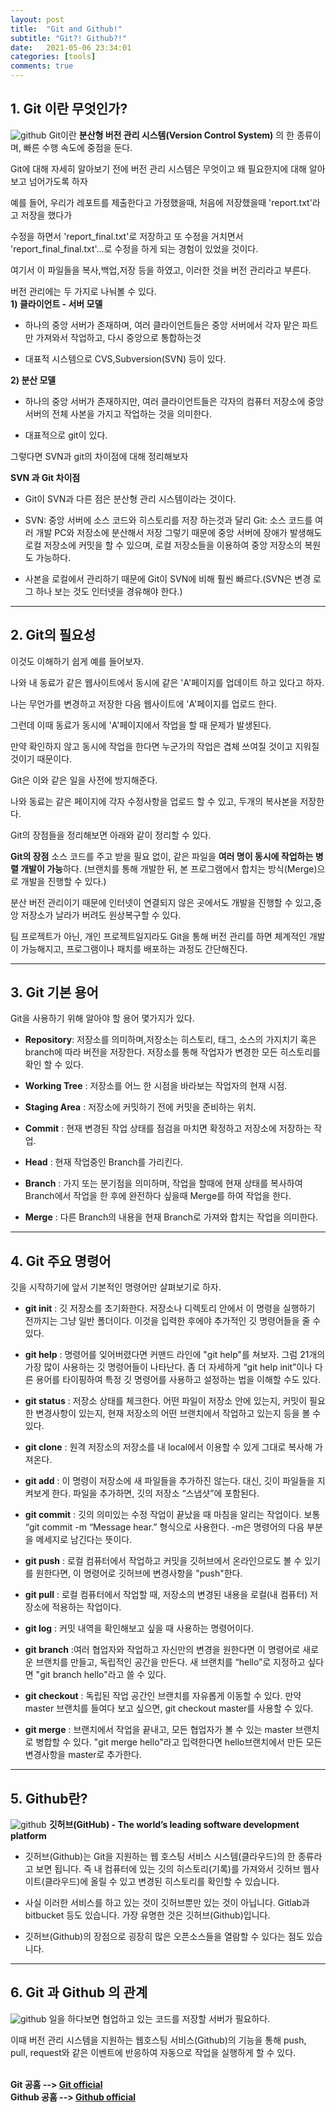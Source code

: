 ```yaml
---
layout: post
title:  "Git and Github!"
subtitle: "Git?! Github?!"
date:   2021-05-06 23:34:01
categories: [tools]
comments: true
---
```

## 1. Git 이란 무엇인가?
![github](/img/git.png)
Git이란 <strong>분산형 버전 관리 시스템(Version Control System)</strong> 의 한 종류이며, 빠른 수행 속도에 중점을 둔다.

Git에 대해 자세히 알아보기 전에 버전 관리 시스템은 무엇이고 왜 필요한지에 대해 알아보고 넘어가도록 하자

예를 들어, 우리가 레포트를 제출한다고 가정했을때, 처음에 저장했을때 'report.txt'라고 저장을 했다가

수정을 하면서 'report_final.txt'로 저장하고 또 수정을 거치면서 'report_final_final.txt'...로 수정을 하게 되는 경험이 있었을 것이다.

여기서 이 파일들을 복사,백업,저장 등을 하였고, 이러한 것을 버전 관리라고 부른다.

버전 관리에는 두 가지로 나눠볼 수 있다.
<br/>**1) 클라이언트 - 서버 모델**

* 하나의 중앙 서버가 존재하며, 여러 클라이언트들은 중앙 서버에서 각자 맡은 파트만 가져와서 작업하고,
다시 중앙으로 통합하는것

* 대표적 시스템으로 CVS,Subversion(SVN) 등이 있다.


**2) 분산 모델**

* 하나의 중앙 서버가 존재하지만, 여러 클라이언트들은 각자의 컴퓨터 저장소에 중앙 서버의 전체 사본을 가지고 작업하는 것을 의미한다.

* 대표적으로 git이 있다.

그렇다면 SVN과 git의 차이점에 대해 정리해보자

**SVN 과 Git 차이점**
* Git이 SVN과 다른 점은 분산형 관리 시스템이라는 것이다.

* SVN: 중앙 서버에 소스 코드와 히스토리를 저장 하는것과 달리
  Git: 소스 코드를 여러 개발 PC와 저장소에 분산해서 저장
  그렇기 때문에 중앙 서버에 장애가 발생해도 로컬 저장소에 커밋을 할 수 있으며, 로컬 저장소들을 이용하여 중앙 저장소의 복원도 가능하다.

* 사본을 로컬에서 관리하기 때문에 Git이 SVN에 비해 훨씬 빠르다.(SVN은 변경 로그 하나 보는 것도 인터넷을 경유해야 한다.)

---

## 2. Git의 필요성
이것도 이해하기 쉽게 예를 들어보자.

나와 내 동료가 같은 웹사이트에서 동시에 같은 'A'페이지를 업데이트 하고 있다고 하자.

나는 무언가를 변경하고 저장한 다음 웹사이트에 'A'페이지를 업로드 한다.

그런데 이때 동료가 동시에 'A'페이지에서 작업을 할 때 문제가 발생된다.

만약 확인하지 않고 동시에 작업을 한다면 누군가의 작업은 겹체 쓰여질 것이고 지워질 것이기 때문이다.

Git은 이와 같은 일을 사전에 방지해준다.

나와 동료는 같은 페이지에 각자 수정사항을 업로드 할 수 있고, 두개의 복사본을 저장한다.

Git의 장점들을 정리해보면 아래와 같이 정리할 수 있다.

**Git의 장점**
소스 코드를 주고 받을 필요 없이, 같은 파일을 **여러 명이 동시에 작업하는 병렬 개발이 가능**하다.
(브랜치를 통해 개발한 뒤, 본 프로그램에서 합치는 방식(Merge)으로 개발을 진행할 수 있다.)

분산 버전 관리이기 때문에 인터넷이 연결되지 않은 곳에서도 개발을 진행할 수 있고,중앙 저장소가 날라가 버려도 원상복구할 수 있다.

팀 프로젝트가 아닌, 개인 프로젝트일지라도 Git을 통해 버전 관리를 하면 체계적인 개발이 가능해지고, 프로그램이나 패치를 배포하는 과정도 간단해진다.

---

## 3. Git 기본 용어
Git을 사용하기 위해 알아야 할 용어 몇가지가 있다.

* **Repository**: 저장소를 의미하며,저장소는 히스토리, 태그, 소스의 가지치기 혹은 branch에 따라 버전을 저장한다. 저장소를 통해 작업자가 변경한 모든 히스토리를 확인 할 수 있다.
* **Working Tree** : 저장소를 어느 한 시점을 바라보는 작업자의 현재 시점.

* **Staging Area** : 저장소에 커밋하기 전에 커밋을 준비하는 위치.

* **Commit** : 현재 변경된 작업 상태를 점검을 마치면 확정하고 저장소에 저장하는 작업.

* **Head** : 현재 작업중인 Branch를 가리킨다.

* **Branch** : 가지 또는 분기점을 의미하며, 작업을 할때에 현재 상태를 복사하여 Branch에서 작업을 한 후에 완전하다 싶을때 Merge를 하여 작업을 한다.

* **Merge** : 다른 Branch의 내용을 현재 Branch로 가져와 합치는 작업을 의미한다.

---

## 4. Git 주요 명령어
깃을 시작하기에 앞서 기본적인 명령어만 살펴보기로 하자.

* **git init** : 깃 저장소를 초기화한다. 저장소나 디렉토리 안에서 이 명령을 실행하기 전까지는 그냥 일반 폴더이다. 이것을 입력한 후에야 추가적인 깃 명령어들을 줄 수 있다.

* **git help** : 명령어를 잊어버렸다면 커맨드 라인에 "git help"를 쳐보자. 그럼 21개의 가장 많이 사용하는 깃 명령어들이 나타난다. 좀 더 자세하게 “git help init”이나 다른 용어를 타이핑하여 특정 깃 명령어를 사용하고 설정하는 법을 이해할 수도 있다.

* **git status** : 저장소 상태를 체크한다. 어떤 파일이 저장소 안에 있는지, 커밋이 필요한 변경사항이 있는지, 현재 저장소의 어떤 브랜치에서 작업하고 있는지 등을 볼 수 있다.

* **git clone** : 원격 저장소의 저장소를 내 local에서 이용할 수 있게 그대로 복사해 가져온다.

* **git add** : 이 명령이 저장소에 새 파일들을 추가하진 않는다. 대신, 깃이 파일들을 지켜보게 한다. 파일을 추가하면, 깃의 저장소 “스냅샷”에 포함된다.

* **git commit** : 깃의 의미있는 수정 작업이 끝났을 때 마침을 알리는 작업이다. 보통 “git commit -m “Message hear.” 형식으로 사용한다. -m은 명령어의 다음 부분을 메세지로 남긴다는 뜻이다.

* **git push** : 로컬 컴퓨터에서 작업하고 커밋을 깃허브에서 온라인으로도 볼 수 있기를 원한다면, 이 명령어로 깃허브에 변경사항을 "push"한다.

* **git pull** : 로컬 컴퓨터에서 작업할 때, 저장소의 변경된 내용을 로컬(내 컴퓨터) 저장소에 적용하는 작업이다.

* **git log** : 커밋 내역을 확인해보고 싶을 때 사용하는 명령어이다.

* **git branch** :여러 협업자와 작업하고 자신만의 변경을 원한다면 이 명령어로 새로운 브랜치를 만들고, 독립적인 공간을 만든다. 새 브랜치를 “hello”로 지정하고 싶다면 "git branch hello"라고 쓸 수 있다.

* **git checkout** : 독립된 작업 공간인 브랜치를 자유롭게 이동할 수 있다. 만약 master 브랜치를 들여다 보고 싶으면, git checkout master를 사용할 수 있다.

* **git merge** : 브랜치에서 작업을 끝내고, 모든 협업자가 볼 수 있는 master 브랜치로 병합할 수 있다. "git merge hello"라고 입력한다면 hello브랜치에서 만든 모든 변경사항을 master로 추가한다.

---

## 5. Github란?
![github](/img/github_icon.png)
**깃허브(GitHub) - The world’s leading software development platform**
* 깃허브(Github)는 Git을 지원하는 웹 호스팅 서비스 시스템(클라우드)의 한 종류라고 보면 됩니다. 즉 내 컴퓨터에 있는 깃의 히스토리(기록)를 가져와서 깃허브 웹사이트(클라우드)에 올릴 수 있고 변경된 히스토리를 확인할 수 있습니다.

* 사실 이러한 서비스를 하고 있는 것이 깃허브뿐만 있는 것이 아닙니다. Gitlab과 bitbucket 등도 있습니다. 가장 유명한 것은 깃허브(Github)입니다.

* 깃허브(Github)의 장점으로 굉장히 많은 오픈소스들을 열람할 수 있다는 점도 있습니다.

---

## 6. Git 과 Github 의 관계
![github](/img/git_github.png)
일을 하다보면 협업하고 있는 코드를 저장할 서버가 필요하다.

이때 버전 관리 시스템을 지원하는 웹호스팅 서비스(Github)의 기능을 통해 push, pull, request와 같은 이벤트에 반응하여 자동으로 작업을 실행하게 할 수 있다.


<br/>**Git 공홈 --> [Git official](https://git-scm.com/)**
<br/>**Github 공홈 --> [Github official](https://github.com/)**